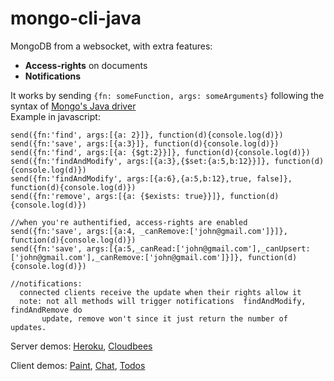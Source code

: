 mongo-cli-java
====================

MongoDB from a websocket, with extra features:
 - **Access-rights** on documents
 - **Notifications**

It works by sending `{fn: someFunction, args: someArguments}` following the syntax of [Mongo's Java driver](http://api.mongodb.org/java/current/com/mongodb/DBCollection.html)  
Example in javascript:

    send({fn:'find', args:[{a: 2}]}, function(d){console.log(d)})
    send({fn:'save', args:[{a:3}]}, function(d){console.log(d)})
    send({fn:'find', args:[{a: {$gt:2}}]}, function(d){console.log(d)})
    send({fn:'findAndModify', args:[{a:3},{$set:{a:5,b:12}}]}, function(d){console.log(d)})
    send({fn:'findAndModify', args:[{a:6},{a:5,b:12},true, false]}, function(d){console.log(d)})
    send({fn:'remove', args:[{a: {$exists: true}}]}, function(d){console.log(d)})

    //when you're authentified, access-rights are enabled
    send({fn:'save', args:[{a:4, _canRemove:['john@gmail.com']}]}, function(d){console.log(d)})
    send({fn:'save', args:[{a:5,_canRead:['john@gmail.com'],_canUpsert:['john@gmail.com'],_canRemove:['john@gmail.com']}]}, function(d){console.log(d)})

    //notifications:
      connected clients receive the update when their rights allow it
      note: not all methods will trigger notifications  findAndModify, findAndRemove do
           update, remove won't since it just return the number of updates.

Server demos: [Heroku](http://mongo-cli-java.herokuapp.com/), [Cloudbees](http://mongo-cli-java.cyril.eu.cloudbees.net/)

Client demos: [Paint](http://jsbin.com/muquv/latest), [Chat](http://jsbin.com/dozik/latest), [Todos](http://jsbin.com/sonuw/latest)
